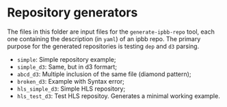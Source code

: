 # Repository generators

The files in this folder are input files for the `generate-ipbb-repo` tool, each one containing the description (in `yaml`) of an ipbb repo.
The primary purpose for the generated repositories is testing `dep` and `d3` parsing.

* `simple`: Simple repository example;
* `simple_d3`: Same, but in d3 formart;
* `abcd_d3`: Multiple inclusion of the same file (diamond pattern);
* `broken_d3`: Example with Syntax error;
* `hls_simple_d3`: Simple HLS repository;
* `hls_test_d3`: Test HLS repositoy. Generates a minimal working example.